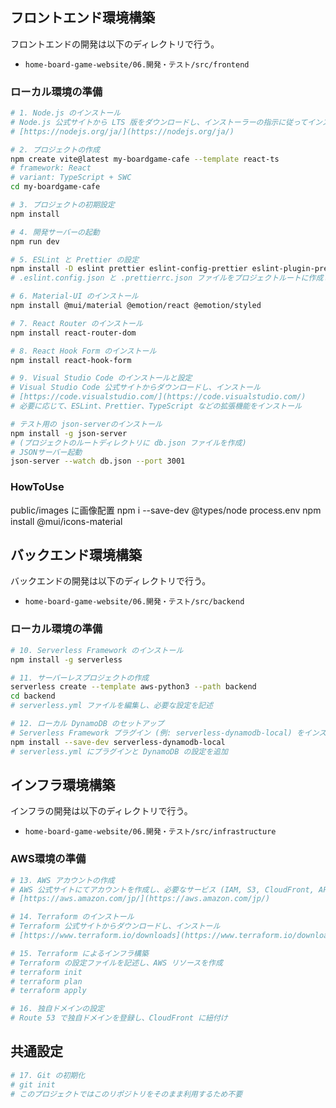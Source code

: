 ## フロントエンド環境構築

フロントエンドの開発は以下のディレクトリで行う。

* `home-board-game-website/06.開発・テスト/src/frontend`

### ローカル環境の準備

```sh
# 1. Node.js のインストール
# Node.js 公式サイトから LTS 版をダウンロードし、インストーラーの指示に従ってインストール
# [https://nodejs.org/ja/](https://nodejs.org/ja/)

# 2. プロジェクトの作成
npm create vite@latest my-boardgame-cafe --template react-ts
# framework: React
# variant: TypeScript + SWC
cd my-boardgame-cafe

# 3. プロジェクトの初期設定
npm install

# 4. 開発サーバーの起動
npm run dev

# 5. ESLint と Prettier の設定
npm install -D eslint prettier eslint-config-prettier eslint-plugin-prettier
# .eslint.config.json と .prettierrc.json ファイルをプロジェクトルートに作成し、設定を記述

# 6. Material-UI のインストール
npm install @mui/material @emotion/react @emotion/styled

# 7. React Router のインストール
npm install react-router-dom

# 8. React Hook Form のインストール
npm install react-hook-form

# 9️. Visual Studio Code のインストールと設定
# Visual Studio Code 公式サイトからダウンロードし、インストール
# [https://code.visualstudio.com/](https://code.visualstudio.com/)
# 必要に応じて、ESLint、Prettier、TypeScript などの拡張機能をインストール

# テスト用の json-serverのインストール
npm install -g json-server
# (プロジェクトのルートディレクトリに db.json ファイルを作成)
# JSONサーバー起動
json-server --watch db.json --port 3001

```

### HowToUse

public/images に画像配置
npm i --save-dev @types/node
process.env
npm install @mui/icons-material

## バックエンド環境構築

バックエンドの開発は以下のディレクトリで行う。

* `home-board-game-website/06.開発・テスト/src/backend`

### ローカル環境の準備

```sh
# 10. Serverless Framework のインストール
npm install -g serverless

# 11. サーバーレスプロジェクトの作成
serverless create --template aws-python3 --path backend
cd backend
# serverless.yml ファイルを編集し、必要な設定を記述

# 12. ローカル DynamoDB のセットアップ
# Serverless Framework プラグイン (例: serverless-dynamodb-local) をインストールし、設定
npm install --save-dev serverless-dynamodb-local
# serverless.yml にプラグインと DynamoDB の設定を追加
```

## インフラ環境構築

インフラの開発は以下のディレクトリで行う。

* `home-board-game-website/06.開発・テスト/src/infrastructure`

### AWS環境の準備

```sh
# 13. AWS アカウントの作成
# AWS 公式サイトにてアカウントを作成し、必要なサービス (IAM, S3, CloudFront, API Gateway, Lambda, DynamoDB, Route 53 など) を有効化
# [https://aws.amazon.com/jp/](https://aws.amazon.com/jp/)

# 14. Terraform のインストール
# Terraform 公式サイトからダウンロードし、インストール
# [https://www.terraform.io/downloads](https://www.terraform.io/downloads)

# 15. Terraform によるインフラ構築
# Terraform の設定ファイルを記述し、AWS リソースを作成
# terraform init
# terraform plan
# terraform apply

# 16. 独自ドメインの設定
# Route 53 で独自ドメインを登録し、CloudFront に紐付け
```

## 共通設定

```sh
# 17. Git の初期化
# git init
# このプロジェクトではこのリポジトリをそのまま利用するため不要
```